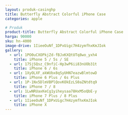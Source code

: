 ```yaml
---
layout: produk-casinghp
title: Butterfly Abstract Colorful iPhone Case
categories: apple

# Produk
product-title: Butterfly Abstract Colorful iPhone Case
harga: 90000
sku: hn-4000
image-drive: 1IieeOuNf_1DPxUigc7H4zymfhxKmJIok
gallery:
  - url: 1PO0uCXOPkjZd-fBJxKXQtUTq8wo_yxh4
    title: iPhone 5 / 5s / SE
  - url: 17SjSQsz_C9nfiC-Hp3wP6ii83nUOb31t
    title: iPhone 6 / 6s
  - url: 1XyOLXF_akWUbx8qSyUHN7eazwBlmtowD
    title: iPhone 6 Plus / 6s Plus
  - url: 1P-1Nx5DlmVBPlQovKOkEzLS0aZNtdtq9
    title: iPhone 7 / 8
  - url: 1LwNRUaxKeCg1yiheysaa78HxM5oQbE-y
    title: iPhone 7 Plus / 8 Plus
  - url: 1IieeOuNf_1DPxUigc7H4zymfhxKmJIok
    title: iPhone X
---
```

